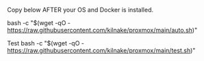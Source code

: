 Copy below AFTER your OS and Docker is installed.

bash -c "$(wget -qO - https://raw.githubusercontent.com/kilnake/proxmox/main/auto.sh)"

Test
bash -c "$(wget -qO - https://raw.githubusercontent.com/kilnake/proxmox/main/test.sh)"
